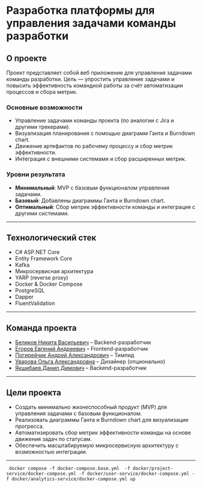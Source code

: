 # Разработка платформы для управления задачами команды разработки

## О проекте

Проект представляет собой веб приложение для управления задачами команды разработки. Цель — упростить управление задачами и повысить эффективность командной работы за счёт автоматизации процессов и сбора метрик.

### Основные возможности
- Управление задачами команды проекта (по аналогии с Jira и другими трекерами).
- Визуализация планирования с помощью диаграмм Ганта и Burndown chart.
- Движение артефактов по рабочему процессу и сбор метрик эффективности.
- Интеграция с внешними системами и сбор расширенных метрик.

### Уровни результата
- **Минимальный**: MVP с базовым функционалом управления задачами.
- **Базовый**: Добавлены диаграммы Ганта и Burndown chart.
- **Оптимальный**: Сбор метрик эффективности команды и интеграция с другими системами.

---

## Технологический стек

- C# ASP.NET Core  
- Entity Framework Core  
- Kafka  
- Микросервисная архитектура  
- YARP (reverse proxy)  
- Docker & Docker Compose  
- PostgreSQL  
- Dapper  
- FluentValidation  

---

## Команда проекта

- [Беликов Никита Васильевич](https://t.me/holo21k) – Backend-разработчик  
- [Егоров Евгений Андреевич](https://t.me/callme_jewel) – Frontend-разработчик  
- [Погирейчик Андрей Александрович](https://t.me/PuppyHater) – Тимлид  
- [Уварова Ольга Александровна](https://t.me/ol_rey) – Дизайнер (опционально)  
- [Якшибаев Данил Димович](https://t.me/sapkjfl) – Backend-разработчик  

---

## Цели проекта

- Создать минимально жизнеспособный продукт (MVP) для управления задачами с базовым функционалом.
- Реализовать диаграммы Ганта и Burndown chart для визуализации прогресса.
- Автоматизировать сбор метрик эффективности команды на основе движения задач по статусам.
- Обеспечить масштабируемую микросервисную архитектуру с возможностью интеграции.

---

```
 docker compose -f docker-compose.base.yml  -f docker/project-service/docker-compose.yml -f docker/user-service/docker-compose.yml -f docker/analytics-service/docker-compose.yml up
 ```
